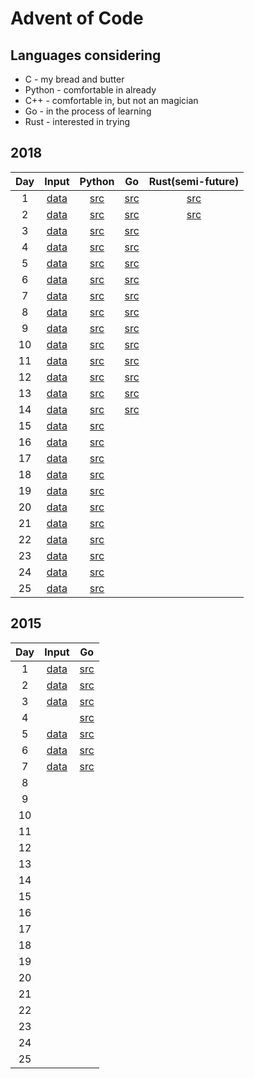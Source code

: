 # Advent of Code
## Languages considering
- C - my bread and butter
- Python - comfortable in already
- C++ - comfortable in, but not an magician
- Go - in the process of learning
- Rust - interested in trying
  
## 2018
| Day | Input               | Python                      | Go                                | Rust(semi-future)                 |
| :-: | :-----------------: | :-------------------------: | :-------------------------------: | :-------------------------------: |
| 1   | [data](2018/day1/)  | [src](2018/python/day1.py)  | [src](2018/go/src/day1/day1.go)   | [src](2018/rust/day1/src/main.rs) |
| 2   | [data](2018/day2/)  | [src](2018/python/day2.py)  | [src](2018/go/src/day2/day2.go)   | [src](2018/rust/day2/src/main.rs) |
| 3   | [data](2018/day3/)  | [src](2018/python/day3.py)  | [src](2018/go/src/day3/day3.go)   |                                   |
| 4   | [data](2018/day4/)  | [src](2018/python/day4.py)  | [src](2018/go/src/day4/day4.go)   |                                   |
| 5   | [data](2018/day5/)  | [src](2018/python/day5.py)  | [src](2018/go/src/day5/day5.go)   |                                   |
| 6   | [data](2018/day6/)  | [src](2018/python/day6.py)  | [src](2018/go/src/day6/day6.go)   |                                   |
| 7   | [data](2018/day7/)  | [src](2018/python/day7.py)  | [src](2018/go/src/day7/day7.go)   |                                   |
| 8   | [data](2018/day8/)  | [src](2018/python/day8.py)  | [src](2018/go/src/day8/day8.go)   |                                   |
| 9   | [data](2018/day9/)  | [src](2018/python/day9.py)  | [src](2018/go/src/day9/day9.go)   |                                   |
| 10  | [data](2018/day10/) | [src](2018/python/day10.py) | [src](2018/go/src/day10/day10.go) |                                   |
| 11  | [data](2018/day11/) | [src](2018/python/day11.py) | [src](2018/go/src/day11/day11.go) |                                   |
| 12  | [data](2018/day12/) | [src](2018/python/day12.py) | [src](2018/go/src/day12/day12.go) |                                   |
| 13  | [data](2018/day13/) | [src](2018/python/day13.py) | [src](2018/go/src/day13/day13.go) |                                   |
| 14  | [data](2018/day14/) | [src](2018/python/day14.py) | [src](2018/go/src/day14/day14.go) |                                   |
| 15  | [data](2018/day15/) | [src](2018/python/day15.py) |                                   |                                   |
| 16  | [data](2018/day16/) | [src](2018/python/day16.py) |                                   |                                   |
| 17  | [data](2018/day17/) | [src](2018/python/day17.py) |                                   |                                   |
| 18  | [data](2018/day18/) | [src](2018/python/day18.py) |                                   |                                   |
| 19  | [data](2018/day19/) | [src](2018/python/day19.py) |                                   |                                   |
| 20  | [data](2018/day20/) | [src](2018/python/day20.py) |                                   |                                   |
| 21  | [data](2018/day21/) | [src](2018/python/day21.py) |                                   |                                   |
| 22  | [data](2018/day22/) | [src](2018/python/day22.py) |                                   |                                   |
| 23  | [data](2018/day23/) | [src](2018/python/day23.py) |                                   |                                   |
| 24  | [data](2018/day24/) | [src](2018/python/day24.py) |                                   |                                   |
| 25  | [data](2018/day25/) | [src](2018/python/day25.py) |                                   |                                   |

## 2015
| Day | Input               | Go                               |
| :-: | :-----------------: | :------------------------------: |
| 1   | [data](2015/day1/)  | [src](2015/go/src/day1/day1.go)  |
| 2   | [data](2015/day2/)  | [src](2015/go/src/day2/day2.go)  |
| 3   | [data](2015/day3/)  | [src](2015/go/src/day3/day3.go)  |
| 4   |                     | [src](2015/go/src/day4/day4.go)  |
| 5   | [data](2015/day5/)  | [src](2015/go/src/day5/day5.go)  |
| 6   | [data](2015/day6/)  | [src](2015/go/src/day6/day6.go)  |
| 7   | [data](2015/day7/)  | [src](2015/go/src/day7/day7.go)  |
| 8   |                     |                                  |
| 9   |                     |                                  |
| 10  |                     |                                  |
| 11  |                     |                                  |
| 12  |                     |                                  |
| 13  |                     |                                  |
| 14  |                     |                                  |
| 15  |                     |                                  |
| 16  |                     |                                  |
| 17  |                     |                                  |
| 18  |                     |                                  |
| 19  |                     |                                  |
| 20  |                     |                                  |
| 21  |                     |                                  |
| 22  |                     |                                  |
| 23  |                     |                                  |
| 24  |                     |                                  |
| 25  |                     |                                  |